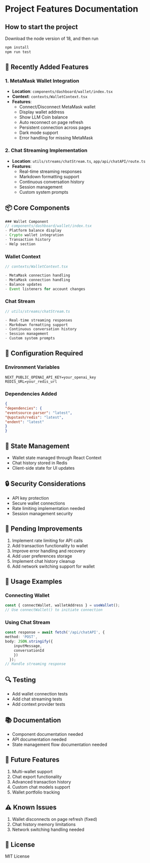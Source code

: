 # Project Features Documentation

## How to start the project 

Download the node version of 18, and then run 
```typescript
npm install
npm run test
```

## 🚀 Recently Added Features

### 1. MetaMask Wallet Integration
- **Location**: `components/dashboard/wallet/index.tsx`
- **Context**: `contexts/WalletContext.tsx`
- **Features**:
  - Connect/Disconnect MetaMask wallet
  - Display wallet address
  - Show LLM Coin balance
  - Auto reconnect on page refresh
  - Persistent connection across pages
  - Dark mode support
  - Error handling for missing MetaMask

### 2. Chat Streaming Implementation
- **Location**: `utils/streams/chatStream.ts`, `app/api/chatAPI/route.ts`
- **Features**:
  - Real-time streaming responses
  - Markdown formatting support
  - Continuous conversation history
  - Session management
  - Custom system prompts

## 📦 Core Components

```typescript
### Wallet Component
// components/dashboard/wallet/index.tsx
- Platform balance display
- Crypto wallet integration
- Transaction history
- Help section
```


### Wallet Context

```typescript
// contexts/WalletContext.tsx

- MetaMask connection handling
- MetaMask connection handling
- Balance updates
- Event listeners for account changes
```

### Chat Stream

```typescript
// utils/streams/chatStream.ts

- Real-time streaming responses
- Markdown formatting support
- Continuous conversation history
- Session management
- Custom system prompts
```

## 🔧 Configuration Required

### Environment Variables

```env
NEXT_PUBLIC_OPENAI_API_KEY=your_openai_key
REDIS_URL=your_redis_url
```


### Dependencies Added

```json
{
"dependencies": {
"eventsource-parser": "latest",
"@upstash/redis": "latest",
"endent": "latest"
}
}
```

## 🔄 State Management
- Wallet state managed through React Context
- Chat history stored in Redis
- Client-side state for UI updates

## 🔒 Security Considerations
- API key protection
- Secure wallet connections
- Rate limiting implementation needed
- Session management security

## 🚧 Pending Improvements
1. Implement rate limiting for API calls
2. Add transaction functionality to wallet
3. Improve error handling and recovery
4. Add user preferences storage
5. Implement chat history cleanup
6. Add network switching support for wallet

## 📝 Usage Examples

### Connecting Wallet

```typescript
const { connectWallet, walletAddress } = useWallet();
// Use connectWallet() to initiate connection
```

### Using Chat Stream

```typescript
const response = await fetch('/api/chatAPI', {
method: 'POST',
body: JSON.stringify({
    inputMessage,
    conversationId
    })
  });
// Handle streaming response
```

## 🔍 Testing
- Add wallet connection tests
- Add chat streaming tests
- Add context provider tests

## 📚 Documentation
- Component documentation needed
- API documentation needed
- State management flow documentation needed

## 🎯 Future Features
1. Multi-wallet support
2. Chat export functionality
3. Advanced transaction history
4. Custom chat models support
5. Wallet portfolio tracking

## ⚠️ Known Issues
1. Wallet disconnects on page refresh (fixed)
2. Chat history memory limitations
3. Network switching handling needed

## 📄 License
MIT License
